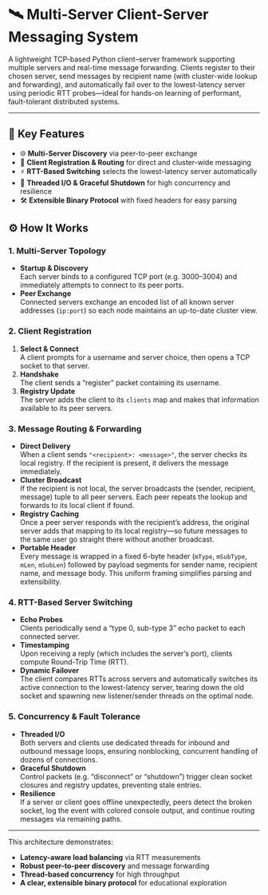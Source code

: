 # 🛰️ Multi-Server Client-Server Messaging System

A lightweight TCP-based Python client–server framework supporting multiple servers and real-time message forwarding. Clients register to their chosen server, send messages by recipient name (with cluster-wide lookup and forwarding), and automatically fail over to the lowest-latency server using periodic RTT probes—ideal for hands-on learning of performant, fault-tolerant distributed systems.

---

## 🔑 Key Features

- 🌐 **Multi-Server Discovery** via peer-to-peer exchange  
- 🔗 **Client Registration & Routing** for direct and cluster-wide messaging  
- ⚡ **RTT-Based Switching** selects the lowest-latency server automatically  
- 🔄 **Threaded I/O & Graceful Shutdown** for high concurrency and resilience  
- 🛠️ **Extensible Binary Protocol** with fixed headers for easy parsing  


## ⚙️ How It Works

### 1. Multi-Server Topology  
- **Startup & Discovery**  
  Each server binds to a configured TCP port (e.g. 3000–3004) and immediately attempts to connect to its peer ports.  
- **Peer Exchange**  
  Connected servers exchange an encoded list of all known server addresses (`ip:port`) so each node maintains an up-to-date cluster view.

### 2. Client Registration  
1. **Select & Connect**  
   A client prompts for a username and server choice, then opens a TCP socket to that server.  
2. **Handshake**  
   The client sends a “register” packet containing its username.  
3. **Registry Update**  
   The server adds the client to its `clients` map and makes that information available to its peer servers.

### 3. Message Routing & Forwarding  
- **Direct Delivery**  
  When a client sends `"<recipient>: <message>"`, the server checks its local registry. If the recipient is present, it delivers the message immediately.  
- **Cluster Broadcast**  
  If the recipient is not local, the server broadcasts the (sender, recipient, message) tuple to all peer servers. Each peer repeats the lookup and forwards to its local client if found.  
- **Registry Caching**  
  Once a peer server responds with the recipient’s address, the original server adds that mapping to its local registry—so future messages to the same user go straight there without another broadcast.  
- **Portable Header**  
  Every message is wrapped in a fixed 6-byte header (`mType`, `mSubType`, `mLen`, `mSubLen`) followed by payload segments for sender name, recipient name, and message body. This uniform framing simplifies parsing and extensibility.


### 4. RTT-Based Server Switching  
- **Echo Probes**  
  Clients periodically send a “type 0, sub-type 3” echo packet to each connected server.  
- **Timestamping**  
  Upon receiving a reply (which includes the server’s port), clients compute Round-Trip Time (RTT).  
- **Dynamic Failover**  
  The client compares RTTs across servers and automatically switches its active connection to the lowest-latency server, tearing down the old socket and spawning new listener/sender threads on the optimal node.

### 5. Concurrency & Fault Tolerance  
- **Threaded I/O**  
  Both servers and clients use dedicated threads for inbound and outbound message loops, ensuring nonblocking, concurrent handling of dozens of connections.  
- **Graceful Shutdown**  
  Control packets (e.g. “disconnect” or “shutdown”) trigger clean socket closures and registry updates, preventing stale entries.  
- **Resilience**  
  If a server or client goes offline unexpectedly, peers detect the broken socket, log the event with colored console output, and continue routing messages via remaining paths.

---

This architecture demonstrates:
- **Latency-aware load balancing** via RTT measurements  
- **Robust peer-to-peer discovery** and message forwarding  
- **Thread-based concurrency** for high throughput  
- **A clear, extensible binary protocol** for educational exploration  


